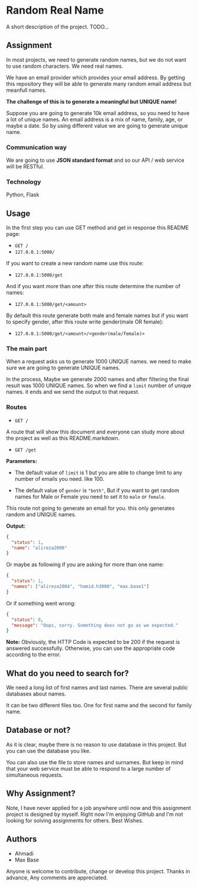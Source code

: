 # Random Real Name

A short description of the project. TODO...

## Assignment

In most projects, we need to generate random names, but we do not want to use random characters. We need real names.

We have an email provider which provides your email address. By getting this repository they will be able to generate many random email address but meanfull names.

**The challenge of this is to generate a meaningful but UNIQUE name!**

Suppose you are going to generate 10k email address, so you need to have a lot of unique names. An email address is a mix of name, family, age, or maybe a date.
So by using different value we are going to generate unique name.

### Communication way

We are going to use **JSON standard format** and so our API / web service will be RESTful.

### Technology

Python, Flask

## Usage

In the first step you can use GET method and get in response this README page:

- `GET /`
- `127.0.0.1:5000/`

If you want to create a new random name use this route:

- `127.0.0.1:5000/get`

And if you want more than one after this route determine the number of names:

- `127.0.0.1:5000/get/<amount>`

By default this route generate both male and female names but if you want to specify gender, after this route write gender(male OR female):

- `127.0.0.1:5000/get/<amount>/<gender(male/female)>`

### The main part

When a request asks us to generate 1000 UNIQUE names. we need to make sure we are going to generate UNIQUE names.

In the process, Maybe we generate 2000 names and after filtering the final result was 1000 UNIQUE names. So when we find a `limit` number of unique names. it ends and we send the output to that request.

### Routes

- `GET /`

A route that will show this document and everyone can study more about the project as well as this README.markdown.

- `GET /get`

**Parameters:**

- The default value of `limit` is 1 but you are able to change limit to any number of emails you need. like 100.

- The default value of `gender` is `"both"`, But if you want to get random names for Male or Female you need to set it to `male` or `female`.

This route not going to generate an email for you. this only generates random and UNIQUE names.

**Output:**

```json
{
  "status": 1,
  "name": "alireza2000"
}
```

Or maybe as following if you are asking for more than one name:

```json
{
  "status": 1,
  "names": ["alireza2004", "hamid.h3000", "max.base1"]
}
```

Or if something went wrong:

```json
{
  "status": 0,
  "message": "Oops, sorry. Something does not go as we expected."
}
```

**Note:** Obviously, the HTTP Code is expected to be 200 if the request is answered successfully. Otherwise, you can use the appropriate code according to the error.

## What do you need to search for?

We need a long list of first names and last names.
There are several public databases about names.

It can be two different files too. One for first name and the second for family name.

## Database or not?

As it is clear, maybe there is no reason to use database in this project. But you can use the database you like.

You can also use the file to store names and surnames.
But keep in mind that your web service must be able to respond to a large number of simultaneous requests.

## Why Assignment?

Note, I have never applied for a job anywhere until now and this assignment project is designed by myself. Right now I'm enjoying GitHub and I'm not looking for solving assignments for others. Best Wishes.

## Authors

- Ahmadi
- Max Base

Anyone is welcome to contribute, change or develop this project. Thanks in advance, Any comments are appreciated.
